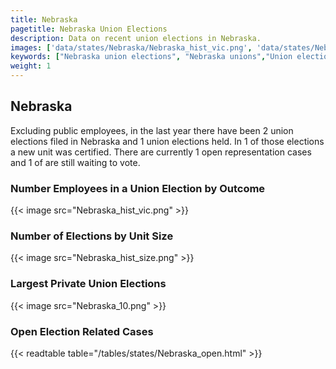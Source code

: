 ```yaml
---
title: Nebraska
pagetitle: Nebraska Union Elections
description: Data on recent union elections in Nebraska.
images: ['data/states/Nebraska/Nebraska_hist_vic.png', 'data/states/Nebraska/Nebraska_hist_size.png', 'data/states/Nebraska/Nebraska_10.png']
keywords: ["Nebraska union elections", "Nebraska unions","Union elections"]
weight: 1
---
```

##  Nebraska

Excluding public employees, in the last year there have been 2 union elections filed in Nebraska and 1 union elections held. In 1 of those elections a new unit was certified. There are currently 1 open representation cases and 1 of are still waiting to vote.

### Number Employees in a Union Election by Outcome
{{< image src="Nebraska_hist_vic.png" >}}

### Number of Elections by Unit Size
{{< image src="Nebraska_hist_size.png" >}}

### Largest Private Union Elections
{{< image src="Nebraska_10.png" >}}

### Open Election Related Cases
{{< readtable table="/tables/states/Nebraska_open.html" >}}

